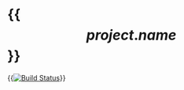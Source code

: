 {{$$project.name$$}}
====================

{{[![Build Status](https://secure.travis-ci.org/??github.user??/$$project.name$$.png?branch=master)](http://travis-ci.org/??github.user??/$$project.name$$)}}


